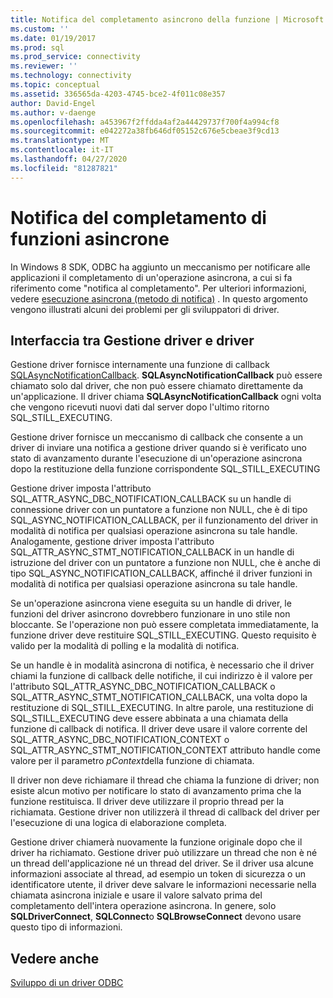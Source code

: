 ```yaml
---
title: Notifica del completamento asincrono della funzione | Microsoft Docs
ms.custom: ''
ms.date: 01/19/2017
ms.prod: sql
ms.prod_service: connectivity
ms.reviewer: ''
ms.technology: connectivity
ms.topic: conceptual
ms.assetid: 336565da-4203-4745-bce2-4f011c08e357
author: David-Engel
ms.author: v-daenge
ms.openlocfilehash: a453967f2ffdda4af2a44429737f700f4a994cf8
ms.sourcegitcommit: e042272a38fb646df05152c676e5cbeae3f9cd13
ms.translationtype: MT
ms.contentlocale: it-IT
ms.lasthandoff: 04/27/2020
ms.locfileid: "81287821"
---
```

# <a name="notification-of-asynchronous-function-completion"></a>Notifica del completamento di funzioni asincrone
In Windows 8 SDK, ODBC ha aggiunto un meccanismo per notificare alle applicazioni il completamento di un'operazione asincrona, a cui si fa riferimento come "notifica al completamento". Per ulteriori informazioni, vedere [esecuzione asincrona (metodo di notifica)](../../../odbc/reference/develop-app/asynchronous-execution-notification-method.md) . In questo argomento vengono illustrati alcuni dei problemi per gli sviluppatori di driver.  
  
## <a name="the-interface-between-the-driver-manager-and-driver"></a>Interfaccia tra Gestione driver e driver  
 Gestione driver fornisce internamente una funzione di callback [SQLAsyncNotificationCallback](../../../odbc/reference/develop-driver/sqlasyncnotificationcallback-function.md). **SQLAsyncNotificationCallback** può essere chiamato solo dal driver, che non può essere chiamato direttamente da un'applicazione. Il driver chiama **SQLAsyncNotificationCallback** ogni volta che vengono ricevuti nuovi dati dal server dopo l'ultimo ritorno SQL_STILL_EXECUTING.  
  
 Gestione driver fornisce un meccanismo di callback che consente a un driver di inviare una notifica a gestione driver quando si è verificato uno stato di avanzamento durante l'esecuzione di un'operazione asincrona dopo la restituzione della funzione corrispondente SQL_STILL_EXECUTING  
  
 Gestione driver imposta l'attributo SQL_ATTR_ASYNC_DBC_NOTIFICATION_CALLBACK su un handle di connessione driver con un puntatore a funzione non NULL, che è di tipo SQL_ASYNC_NOTIFICATION_CALLBACK, per il funzionamento del driver in modalità di notifica per qualsiasi operazione asincrona su tale handle. Analogamente, gestione driver imposta l'attributo SQL_ATTR_ASYNC_STMT_NOTIFICATION_CALLBACK in un handle di istruzione del driver con un puntatore a funzione non NULL, che è anche di tipo SQL_ASYNC_NOTIFICATION_CALLBACK, affinché il driver funzioni in modalità di notifica per qualsiasi operazione asincrona su tale handle.  
  
 Se un'operazione asincrona viene eseguita su un handle di driver, le funzioni del driver asincrono dovrebbero funzionare in uno stile non bloccante. Se l'operazione non può essere completata immediatamente, la funzione driver deve restituire SQL_STILL_EXECUTING. Questo requisito è valido per la modalità di polling e la modalità di notifica.  
  
 Se un handle è in modalità asincrona di notifica, è necessario che il driver chiami la funzione di callback delle notifiche, il cui indirizzo è il valore per l'attributo SQL_ATTR_ASYNC_DBC_NOTIFICATION_CALLBACK o SQL_ATTR_ASYNC_STMT_NOTIFICATION_CALLBACK, una volta dopo la restituzione di SQL_STILL_EXECUTING. In altre parole, una restituzione di SQL_STILL_EXECUTING deve essere abbinata a una chiamata della funzione di callback di notifica. Il driver deve usare il valore corrente del SQL_ATTR_ASYNC_DBC_NOTIFICATION_CONTEXT o SQL_ATTR_ASYNC_STMT_NOTIFICATION_CONTEXT attributo handle come valore per il parametro *pContext*della funzione di chiamata.  
  
 Il driver non deve richiamare il thread che chiama la funzione di driver; non esiste alcun motivo per notificare lo stato di avanzamento prima che la funzione restituisca. Il driver deve utilizzare il proprio thread per la richiamata. Gestione driver non utilizzerà il thread di callback del driver per l'esecuzione di una logica di elaborazione completa.  
  
 Gestione driver chiamerà nuovamente la funzione originale dopo che il driver ha richiamato. Gestione driver può utilizzare un thread che non è né un thread dell'applicazione né un thread del driver. Se il driver usa alcune informazioni associate al thread, ad esempio un token di sicurezza o un identificatore utente, il driver deve salvare le informazioni necessarie nella chiamata asincrona iniziale e usare il valore salvato prima del completamento dell'intera operazione asincrona. In genere, solo **SQLDriverConnect**, **SQLConnect**o **SQLBrowseConnect** devono usare questo tipo di informazioni.  
  
## <a name="see-also"></a>Vedere anche  
 [Sviluppo di un driver ODBC](../../../odbc/reference/develop-driver/developing-an-odbc-driver.md)
